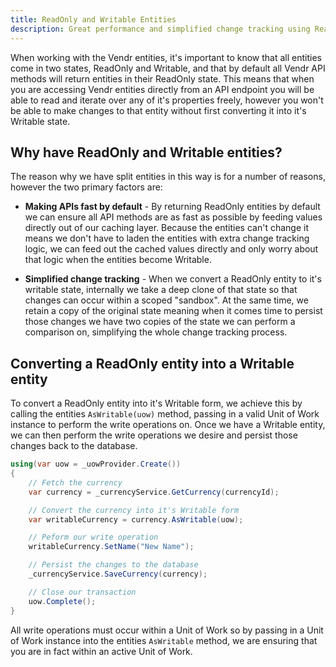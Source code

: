 ```yaml
---
title: ReadOnly and Writable Entities
description: Great performance and simplified change tracking using ReadOnly and Writable entities in Vendr, the eCommerce solution for Umbraco
---
```


When working with the Vendr entities, it's important to know that all entities come in two states, ReadOnly and Writable, and that by default all Vendr API methods will return entities in their ReadOnly state. This means that when you are accessing Vendr entities directly from an API endpoint you will be able to read and iterate over any of it's properties freely, however you won't be able to make changes to that entity without first converting it into it's Writable state.

## Why have ReadOnly and Writable entities?

The reason why we have split entities in this way is for a number of reasons, however the two primary factors are:

* **Making APIs fast by default** - By returning ReadOnly entities by default we can ensure all API methods are as fast as possible by feeding values directly out of our caching layer. Because the entities can't change it means we don't have to laden the entities with extra change tracking logic, we can feed out the cached values directly and only worry about that logic when the entities become Writable.

* **Simplified change tracking** - When we convert a ReadOnly entity to it's writable state, internally we take a deep clone of that state so that changes can occur within a scoped "sandbox". At the same time, we retain a copy of the original state meaning when it comes time to persist those changes we have two copies of the state we can perform a comparison on, simplifying the whole change tracking process.

## Converting a ReadOnly entity into a Writable entity

To convert a ReadOnly entity into it's Writable form, we achieve this by calling the entities `AsWritable(uow)` method, passing in a valid Unit of Work instance to perform the write operations on. Once we have a Writable entity, we can then perform the write operations we desire and persist those changes back to the database.

````csharp
using(var uow = _uowProvider.Create())
{
    // Fetch the currency
    var currency = _currencyService.GetCurrency(currencyId);

    // Convert the currency into it's Writable form
    var writableCurrency = currency.AsWritable(uow);

    // Peform our write operation
    writableCurrency.SetName("New Name");

    // Persist the changes to the database
    _currencyService.SaveCurrency(currency);

    // Close our transaction
    uow.Complete();
}

````

<message-box type="info" heading="Remember">

All write operations must occur within a Unit of Work so by passing in a Unit of Work instance into the entities `AsWritable` method, we are ensuring that you are in fact within an active Unit of Work.

</message-box>